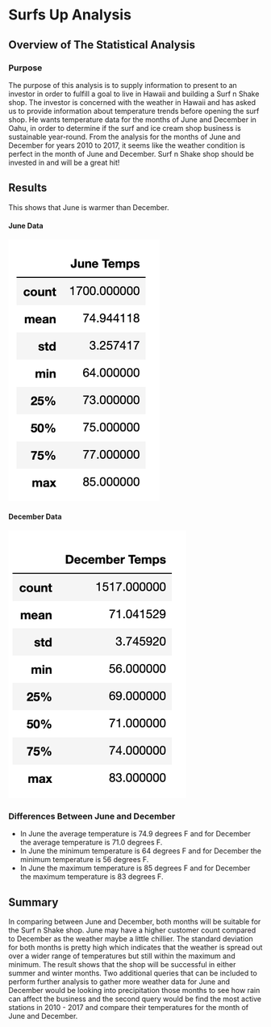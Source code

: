 # Surfs Up Analysis

## Overview of The Statistical Analysis

### Purpose 
The purpose of this analysis is to supply information to present to an investor in order to fulfill a goal to live in Hawaii and building a Surf n Shake shop. The investor is concerned with the weather in Hawaii and has asked us to provide information about temperature trends before opening the surf shop. He wants temperature data for the months of June and December in Oahu, in order to determine if the surf and ice cream shop business is sustainable year-round.  From the analysis for the months of June and December for years 2010 to 2017, it seems like the weather condition is perfect in the month of June and December. Surf n Shake shop should be invested in and will be a great hit!

## Results

This shows that June is warmer than December.

#### June Data
![June Temp](june_temp.png)

#### December Data
![December Temp](dec_temp.png)

### Differences Between June and December
- In June the average temperature is 74.9 degrees F and for December the average temperature is 71.0 degrees F.
- In June the minimum temperature is 64 degrees F and for December the minimum temperature is 56 degrees F.
- In June the maximum temperature is 85 degrees F and for December the maximum temperature is 83 degrees F.


## Summary

In comparing between June and December, both months will be suitable for the Surf n Shake shop. June may have a higher customer count compared to December as the weather maybe a little chillier. The standard deviation for both months is pretty high which indicates that the weather is spread out over a wider range of temperatures but still within the maximum and minimum.  The result shows that the shop will be successful in either summer and winter months. Two additional queries that can be included to perform further analysis to gather more weather data for June and December would be looking into precipitation those months to see how rain can affect the business and the second query would be find the most active stations in 2010 - 2017 and compare their temperatures for the month of June and December. 
